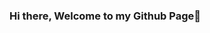 ### Hi there, Welcome to my Github Page👋

<!--
**KabeloMbewe/KabeloMbewe** is a ✨ _special_ ✨ repository because its `README.md` (this file) appears on your GitHub profile.


